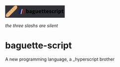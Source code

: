![the three slashs are silent](https://github.com/Welpike/baguette-script/blob/7395eda3a6239898642595961eb654c67c49c6dc/www/img/logo.png)

*the three slashs are silent*

# baguette-script
A new programming language, a _hyperscript brother
